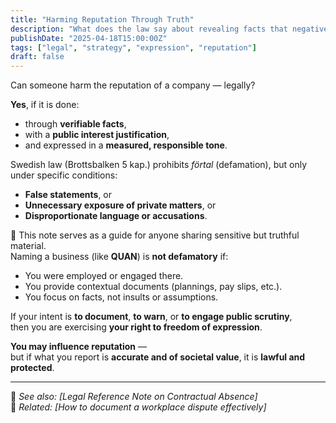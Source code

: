 ```yaml
---
title: "Harming Reputation Through Truth"
description: "What does the law say about revealing facts that negatively impact a company's image? Can truth still be defamatory? This legal note clarifies your rights."
publishDate: "2025-04-18T15:00:00Z"
tags: ["legal", "strategy", "expression", "reputation"]
draft: false
---
```


Can someone harm the reputation of a company — legally?

**Yes**, if it is done:

- through **verifiable facts**,
- with a **public interest justification**,
- and expressed in a **measured, responsible tone**.

Swedish law (Brottsbalken 5 kap.) prohibits _förtal_ (defamation), but only under specific conditions:

- **False statements**, or
- **Unnecessary exposure of private matters**, or
- **Disproportionate language or accusations**.

🧭 This note serves as a guide for anyone sharing sensitive but truthful material.  
Naming a business (like **QUAN**) is **not defamatory** if:

- You were employed or engaged there.
- You provide contextual documents (plannings, pay slips, etc.).
- You focus on facts, not insults or assumptions.

If your intent is **to document**, **to warn**, or **to engage public scrutiny**,  
then you are exercising **your right to freedom of expression**.

**You may influence reputation** —  
but if what you report is **accurate and of societal value**, it is **lawful and protected**.

---

🔗 _See also: [Legal Reference Note on Contractual Absence]_  
🔗 _Related: [How to document a workplace dispute effectively]_
